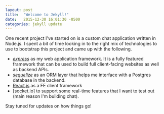 ```yaml
---
layout: post
title:  "Welcome to Jekyll!"
date:   2015-12-30 16:01:30 -0500
categories: jekyll update
---
```

One recent project I've started on is a custom chat application written in Node.js. I spent a bit of time looking in to the right mix of technologies to use to bootstrap this project and came up with the following.

* *[express](http://expressjs.com/)* as my web application framework. It is a fully featured framework that can be used to build full client-facing websites as well as backend APIs. 
* *[sequelize](http://docs.sequelizejs.com/en/latest/)* as an ORM layer that helps me interface with a Postgres database in the backend.
* [React.js](https://facebook.github.io/react/) as a FE client framework
* [socket.io] to support some real-time features that I want to test out (main reason I'm building chat). 

Stay tuned for updates on how things go!
